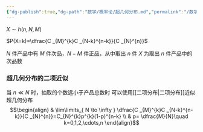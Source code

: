 ```yaml
---
{"dg-publish":true,"dg-path":"数学/概率论/超几何分布.md","permalink":"/数学/概率论/超几何分布/","dgPassFrontmatter":true,"noteIcon":"","created":"2024-04-16T13:01:27.477+08:00","updated":"2024-05-11T19:05:09.670+08:00"}
---
```


$X\sim h(n,N,M)$

$P(X=k)=\dfrac{C _{M}^{k}C _{N-k}^{n-k}}{C _{N}^{n}}$

$N$ 件产品中有 $M$ 件次品，$N-M$ 件正品，从中取出 $n$ 件 
$X$ 为取出 $n$ 件产品中的次品数
### 超几何分布的二项近似
当 $n\ll N$ 时，抽取的个数远小于产品总数时
可以使用[[二项分布\|二项分布]]近似超几何分布
$$\begin{align}
 & \lim\limits_{ N \to \infty } \dfrac{C _{M}^{k}C _{N-k}^{n-k}}{C _{N}^{n}}=C_{N}^{k}p^{k}(1-p)^{n-k} \\
 & p= \dfrac{M}{N}\quad k=0,1,2,\cdots,n
\end{align}$$

